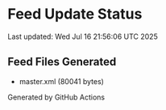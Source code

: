 # Feed Update Status
Last updated: Wed Jul 16 21:56:06 UTC 2025

## Feed Files Generated
- master.xml (80041 bytes)

Generated by GitHub Actions
